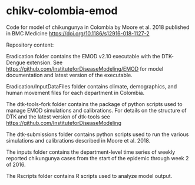 # chikv-colombia-emod
Code for model of chikungunya in Colombia by Moore et al. 2018 published in BMC Medicine https://doi.org/10.1186/s12916-018-1127-2

Repository content:

Eradication folder contains the EMOD v2.10 executable with the DTK-Dengue extension. See https://github.com/InstituteforDiseaseModeling/EMOD for model documentation and latest version of the executable.

Eradication/InputDataFiles folder contains climate, demographics, and human movement files for each department in Colombia.

The dtk-tools-fork folder contains the package of python scripts used to manage EMOD simulations and calibrations. For details on the structure of DTK and the latest version of dtk-tools see https://github.com/InstituteforDiseaseModeling

The dtk-submissions folder contains python scripts used to run the various simulations and calibrations described in Moore et al. 2018.

The inputs folder contains the department-level time series of weekly reported chikungunya cases from the start of the epidemic through week 2 of 2016.

The Rscripts folder contains R scripts used to analyze model output.
